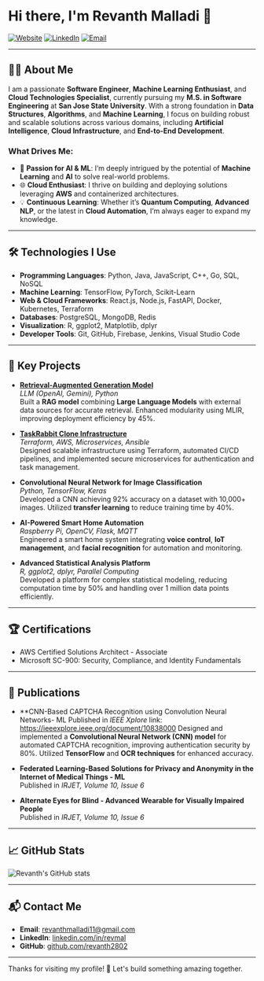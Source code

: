 # Hi there, I'm Revanth Malladi 👋  

[![Website](https://img.shields.io/badge/Website-Visit-blue)](https://github.com/revanth2802) [![LinkedIn](https://img.shields.io/badge/LinkedIn-Connect-blue)](https://linkedin.com/in/revmal) [![Email](https://img.shields.io/badge/Email-Mail%20Me-red)](mailto:revanthmalladi11@gmail.com)  

---

## 🧑‍💻 About Me  

I am a passionate **Software Engineer**, **Machine Learning Enthusiast**, and **Cloud Technologies Specialist**, currently pursuing my **M.S. in Software Engineering** at **San Jose State University**. With a strong foundation in **Data Structures**, **Algorithms**, and **Machine Learning**, I focus on building robust and scalable solutions across various domains, including **Artificial Intelligence**, **Cloud Infrastructure**, and **End-to-End Development**.  

### What Drives Me:  
- 🌟 **Passion for AI & ML**: I’m deeply intrigued by the potential of **Machine Learning** and **AI** to solve real-world problems.  
- 🌐 **Cloud Enthusiast**: I thrive on building and deploying solutions leveraging **AWS** and containerized architectures.  
- 💡 **Continuous Learning**: Whether it’s **Quantum Computing**, **Advanced NLP**, or the latest in **Cloud Automation**, I’m always eager to expand my knowledge.  

---

## 🛠 Technologies I Use  

- **Programming Languages**: Python, Java, JavaScript, C++, Go, SQL, NoSQL  
- **Machine Learning**: TensorFlow, PyTorch, Scikit-Learn  
- **Web & Cloud Frameworks**: React.js, Node.js, FastAPI, Docker, Kubernetes, Terraform  
- **Databases**: PostgreSQL, MongoDB, Redis  
- **Visualization**: R, ggplot2, Matplotlib, dplyr  
- **Developer Tools**: Git, GitHub, Firebase, Jenkins, Visual Studio Code  

---

## 🌟 Key Projects  

- **[Retrieval-Augmented Generation Model](https://github.com/revanth2802)**  
  *LLM (OpenAI, Gemini), Python*  
  Built a **RAG model** combining **Large Language Models** with external data sources for accurate retrieval. Enhanced modularity using MLIR, improving deployment efficiency by 45%.  

- **[TaskRabbit Clone Infrastructure](https://github.com/revanth2802)**  
  *Terraform, AWS, Microservices, Ansible*  
  Designed scalable infrastructure using Terraform, automated CI/CD pipelines, and implemented secure microservices for authentication and task management.  

- **Convolutional Neural Network for Image Classification**  
  *Python, TensorFlow, Keras*  
  Developed a CNN achieving 92% accuracy on a dataset with 10,000+ images. Utilized **transfer learning** to reduce training time by 40%.  

- **AI-Powered Smart Home Automation**  
  *Raspberry Pi, OpenCV, Flask, MQTT*  
  Engineered a smart home system integrating **voice control**, **IoT management**, and **facial recognition** for automation and monitoring.  

- **Advanced Statistical Analysis Platform**  
  *R, ggplot2, dplyr, Parallel Computing*  
  Developed a platform for complex statistical modeling, reducing computation time by 50% and handling over 1 million data points efficiently.  

---

## 🏆 Certifications  

- AWS Certified Solutions Architect - Associate  
- Microsoft SC-900: Security, Compliance, and Identity Fundamentals  

---

## 📜 Publications  

- **CNN-Based CAPTCHA Recognition using Convolution Neural Networks- ML
  Published in *IEEE Xplore*  link: https://ieeexplore.ieee.org/document/10838000
  Designed and implemented a **Convolutional Neural Network (CNN) model** for automated CAPTCHA recognition, improving authentication security by 80%. Utilized **TensorFlow** and **OCR techniques** for enhanced accuracy.  

- **Federated Learning-Based Solutions for Privacy and Anonymity in the Internet of Medical Things - ML**  
  Published in *IRJET, Volume 10, Issue 6*  

- **Alternate Eyes for Blind - Advanced Wearable for Visually Impaired People**  
  Published in *IRJET, Volume 10, Issue 6*  


---

## 📈 GitHub Stats  

![Revanth's GitHub stats](https://github-readme-stats.vercel.app/api?username=revanth2802&show_icons=true&theme=radical)  

---

## 📬 Contact Me  

- **Email**: [revanthmalladi11@gmail.com](mailto:revanthmalladi11@gmail.com)  
- **LinkedIn**: [linkedin.com/in/revmal](https://linkedin.com/in/revmal)  
- **GitHub**: [github.com/revanth2802](https://github.com/revanth2802)  

---

Thanks for visiting my profile! 🚀 Let's build something amazing together.  
